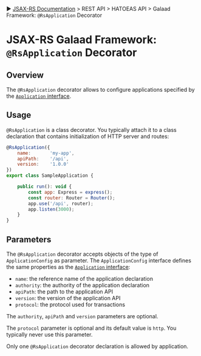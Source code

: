 :arrow_forward: [JSAX-RS Documentation](./jsax-rs-reference.md) > REST API > HATOEAS API > Galaad Framework: `@RsApplication` Decorator

# JSAX-RS Galaad Framework: `@RsApplication` Decorator

## Overview

The `@RsApplication` decorator allows to configure applications specified by the [`Application` interface](./jsax-rs-application-interface.md).

## Usage

`@RsApplication` is a class decorator. You typically attach it to a class declaration that contains initialization of HTTP server and routes:

```javascript
@RsApplication({
    name:       'my-app',
    apiPath:    '/api',
    version:    '1.0.0'
})
export class SampleApplication {

    public run(): void {
        const app: Express = express();
        const router: Router = Router();
        app.use('/api', router);
        app.listen(3000);
    }
}
```

## Parameters

The `@RsApplication` decorator accepts objects of the type of `ApplicationConfig` as parameter. The `ApplicationConfig` interface defines the same properties as the [`Application` interface](./jsax-rs-application-interface.md):

- `name`: the reference name of the application declaration
- `authority`: the authority of the application declaration
- `apiPath`: the path to the application API
- `version`: the version of the application API
- `protocol`: the protocol used for transactions

The `authority`, `apiPath` and `version` parameters are optional.

The `protocol` parameter is optional and its default value is `http`. You typically never use this parameter.

Only one `@RsApplication` decorator declaration is allowed by application.